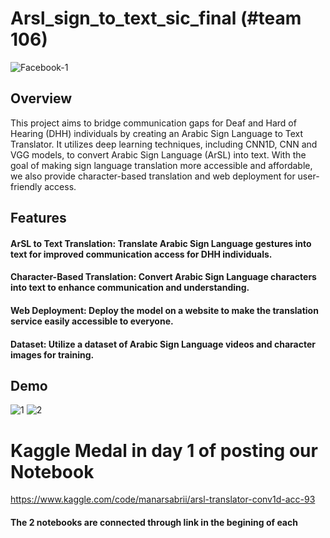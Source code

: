 # Arsl_sign_to_text_sic_final (#team 106)
![Facebook-1](https://github.com/Ashrakat20/Arsl_sign_to_text_sic_final/assets/109802881/b8d46a90-cc96-4ff2-8eef-7c7567994fb0)

## Overview
This project aims to bridge communication gaps for Deaf and Hard of Hearing (DHH) individuals by creating an Arabic Sign Language to Text Translator. It utilizes deep learning techniques, including CNN1D, CNN and VGG models, to convert Arabic Sign Language (ArSL) into text. With the goal of making sign language translation more accessible and affordable, we also provide character-based translation and web deployment for user-friendly access.

## Features
#### ArSL to Text Translation: Translate Arabic Sign Language gestures into text for improved communication access for DHH individuals.

#### Character-Based Translation: Convert Arabic Sign Language characters into text to enhance communication and understanding.

#### Web Deployment: Deploy the model on a website to make the translation service easily accessible to everyone.

#### Dataset: Utilize a dataset of Arabic Sign Language videos and character images for training.

## Demo


![1](https://github.com/Ashrakat20/Arsl_sign_to_text_sic_final/assets/109802881/49ddb334-b549-4d6e-b2f1-5260cef46a4b)
![2](https://github.com/Ashrakat20/Arsl_sign_to_text_sic_final/assets/109802881/447c3071-abfe-40f3-9194-33dd87e7a21e)

# Kaggle Medal in day 1 of posting our Notebook

https://www.kaggle.com/code/manarsabrii/arsl-translator-conv1d-acc-93
#### The 2 notebooks are connected through link in the begining of each 

